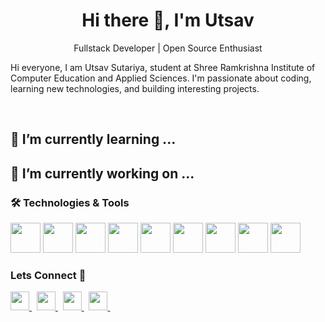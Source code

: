<h1 align="center">Hi there 👋, I'm Utsav</h1>
<p align = "center">Fullstack Developer | Open Source Enthusiast</p>

Hi everyone, I am Utsav Sutariya, student at Shree Ramkrishna Institute of Computer Education and Applied Sciences. I'm passionate about coding, learning new technologies, and building interesting projects.

<br>


## 🌱 I’m currently learning ...



## 🔭 I’m currently working on ...



<h3>🛠️ Technologies & Tools</h3>
<p float="left">
    <img src="./Icons/cpp.png" width="48" />
    <img src="./Icons/python.png" width="48" />
    <img src="./Icons/java.png" width="48" />
    <img src="./Icons/linux.png" width="48" />
    <img src="https://go.dev/blog/go-brand/Go-Logo/SVG/Go-Logo_Aqua.svg" width="48" />
    <img src="./Icons/rust.png" width="48" />
    <img src="./Icons/node.png" width="48" />
    <img src="./Icons/django.png" width="48" />
    <img src="./Icons/react.png" width="48" />
</p>


<h3 float="left">Lets Connect 📝</h3>
<p float="left">
    <a href="https://www.linkedin.com/in/utsav-sutariya-626a82245/" >
        <img src="./Icons/linkedin.png" width="30" />
    </a>
    &nbsp;
    <a href="mailto:utsavsutariya06@gmail.com">
        <img src="./Icons/gmail.png" width="30" />
    </a>
    &nbsp;
    <a href="https://twitter.com/UtsavSutariya7">
        <img src="./Icons/twitter.png" width="30" />
    </a>
    &nbsp;
    <a href="https://www.instagram.com/utsav_06/">
        <img src="./Icons/instagram.png" width="30" />
    </a>
    &nbsp;
</p>







